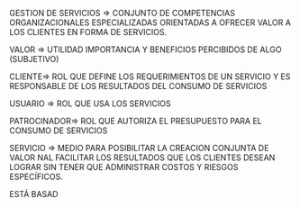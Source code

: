 
GESTION DE SERVICIOS => CONJUNTO DE COMPETENCIAS ORGANIZACIONALES ESPECIALIZADAS ORIENTADAS A OFRECER VALOR A LOS CLIENTES EN FORMA DE SERVICIOS.

VALOR => UTILIDAD IMPORTANCIA Y BENEFICIOS PERCIBIDOS DE ALGO (SUBJETIVO)

CLIENTE=> ROL QUE DEFINE LOS REQUERIMIENTOS DE UN SERVICIO Y ES RESPONSABLE DE LOS RESULTADOS DEL CONSUMO DE SERVICIOS

USUARIO => ROL QUE USA LOS SERVICIOS

PATROCINADOR=> ROL QUE AUTORIZA EL PRESUPUESTO PARA EL CONSUMO DE SERVICIOS

SERVICIO => MEDIO PARA POSIBILITAR LA CREACION CONJUNTA DE VALOR NAL FACILITAR LOS RESULTADOS QUE LOS CLIENTES DESEAN LOGRAR SIN TENER QUE ADMINISTRAR COSTOS Y RIESGOS ESPECÍFICOS.

ESTÁ BASAD